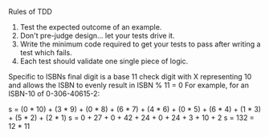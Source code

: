 Rules of TDD
1. Test the expected outcome of an example.
2. Don't pre-judge design... let your tests drive it.
3. Write the minimum code required to get your tests to pass after writing a test which fails.
4. Each test should validate one single piece of logic.


Specific to ISBNs
final digit is a base 11 check digit with X representing 10 and allows the ISBN to evenly
result in ISBN % 11 = 0
For example, for an ISBN-10 of 0-306-40615-2:

s = (0 * 10) + (3 * 9) + (0 * 8) + (6 * 7) + (4 * 6) + (0 * 5) + (6 * 4) + (1 * 3) + (5 * 2) + (2 * 1)
s = 0 + 27 + 0 + 42 + 24 + 0 + 24 + 3 + 10 + 2
s = 132 = 12 * 11